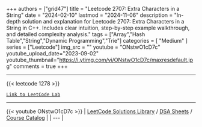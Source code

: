 
+++
authors = ["grid47"]
title = "Leetcode 2707: Extra Characters in a String"
date = "2024-02-10"
lastmod = "2024-11-06"
description = "In-depth solution and explanation for Leetcode 2707: Extra Characters in a String in C++. Includes clear intuition, step-by-step example walkthrough, and detailed complexity analysis."
tags = ["Array","Hash Table","String","Dynamic Programming","Trie"]
categories = [
    "Medium"
]
series = ["Leetcode"]
img_src = ""
youtube = "ONstwO1cD7c"
youtube_upload_date="2023-09-02"
youtube_thumbnail="https://i.ytimg.com/vi/ONstwO1cD7c/maxresdefault.jpg"
comments = true
+++



---
{{< leetcode 1278 >}}

[`Link to LeetCode Lab`](https://leetcode.com/problems/extra-characters-in-a-string/description/)

---
{{< youtube ONstwO1cD7c >}}
| [LeetCode Solutions Library](https://grid47.xyz/leetcode/) / [DSA Sheets](https://grid47.xyz/sheets/) / [Course Catalog](https://grid47.xyz/courses/) |
| --- |

